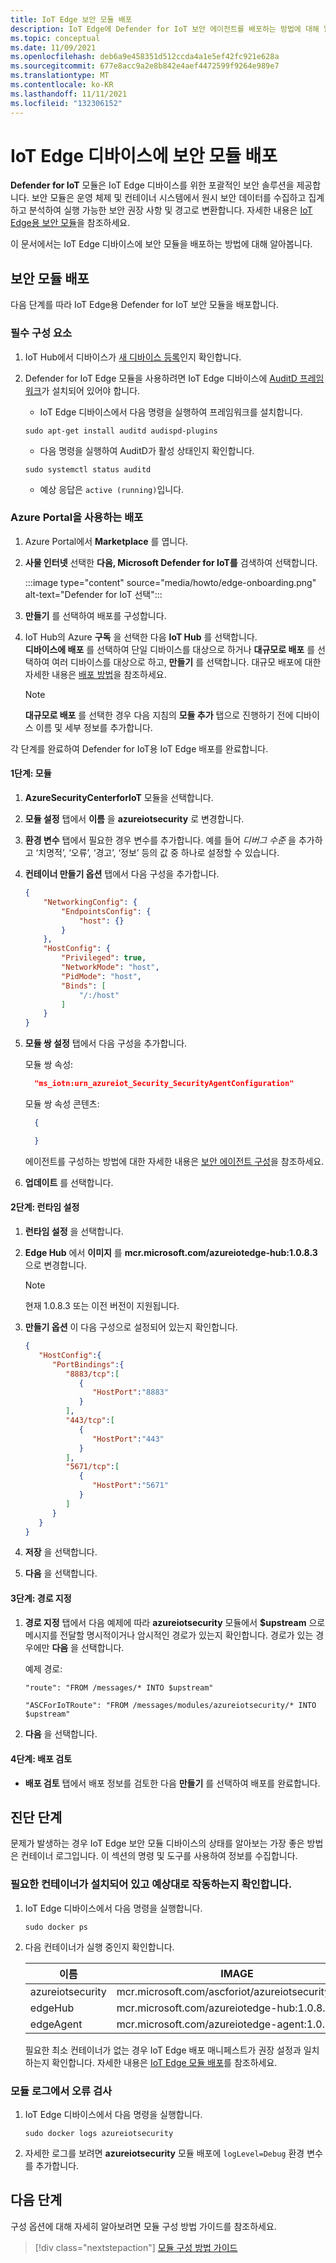 ```yaml
---
title: IoT Edge 보안 모듈 배포
description: IoT Edge에 Defender for IoT 보안 에이전트를 배포하는 방법에 대해 알아봅니다.
ms.topic: conceptual
ms.date: 11/09/2021
ms.openlocfilehash: deb6a9e458351d512ccda4a1e5ef42fc921e628a
ms.sourcegitcommit: 677e8acc9a2e8b842e4aef4472599f9264e989e7
ms.translationtype: MT
ms.contentlocale: ko-KR
ms.lasthandoff: 11/11/2021
ms.locfileid: "132306152"
---
```

# <a name="deploy-a-security-module-on-your-iot-edge-device"></a>IoT Edge 디바이스에 보안 모듈 배포

**Defender for IoT** 모듈은 IoT Edge 디바이스를 위한 포괄적인 보안 솔루션을 제공합니다. 보안 모듈은 운영 체제 및 컨테이너 시스템에서 원시 보안 데이터를 수집하고 집계하고 분석하여 실행 가능한 보안 권장 사항 및 경고로 변환합니다. 자세한 내용은 [IoT Edge용 보안 모듈](security-edge-architecture.md)을 참조하세요.

이 문서에서는 IoT Edge 디바이스에 보안 모듈을 배포하는 방법에 대해 알아봅니다.

## <a name="deploy-security-module"></a>보안 모듈 배포

다음 단계를 따라 IoT Edge용 Defender for IoT 보안 모듈을 배포합니다.

### <a name="prerequisites"></a>필수 구성 요소

1. IoT Hub에서 디바이스가 [새 디바이스 등록](../../iot-edge/how-to-provision-single-device-linux-symmetric.md#register-your-device)인지 확인합니다.

1. Defender for IoT Edge 모듈을 사용하려면 IoT Edge 디바이스에 [AuditD 프레임워크](https://linux.die.net/man/8/auditd)가 설치되어 있어야 합니다.

    - IoT Edge 디바이스에서 다음 명령을 실행하여 프레임워크를 설치합니다.

    `sudo apt-get install auditd audispd-plugins`

    - 다음 명령을 실행하여 AuditD가 활성 상태인지 확인합니다.

    `sudo systemctl status auditd`<br>
    - 예상 응답은 `active (running)`입니다.

### <a name="deployment-using-azure-portal"></a>Azure Portal을 사용하는 배포

1. Azure Portal에서 **Marketplace** 를 엽니다.

1. **사물 인터넷** 선택한 **다음, Microsoft Defender for IoT를** 검색하여 선택합니다.

   :::image type="content" source="media/howto/edge-onboarding.png" alt-text="Defender for IoT 선택":::

1. **만들기** 를 선택하여 배포를 구성합니다.

1. IoT Hub의 Azure **구독** 을 선택한 다음 **IoT Hub** 를 선택합니다.<br>**디바이스에 배포** 를 선택하여 단일 디바이스를 대상으로 하거나 **대규모로 배포** 를 선택하여 여러 디바이스를 대상으로 하고, **만들기** 를 선택합니다. 대규모 배포에 대한 자세한 내용은 [배포 방법](../../iot-edge/how-to-deploy-at-scale.md)을 참조하세요.

    >[!Note]
    >**대규모로 배포** 를 선택한 경우 다음 지침의 **모듈 추가** 탭으로 진행하기 전에 디바이스 이름 및 세부 정보를 추가합니다.

각 단계를 완료하여 Defender for IoT용 IoT Edge 배포를 완료합니다.

#### <a name="step-1-modules"></a>1단계: 모듈

1. **AzureSecurityCenterforIoT** 모듈을 선택합니다.

1. **모듈 설정** 탭에서 **이름** 을 **azureiotsecurity** 로 변경합니다.

1. **환경 변수** 탭에서 필요한 경우 변수를 추가합니다. 예를 들어 *디버그 수준* 을 추가하고 ‘치명적’, ‘오류’, ‘경고’, ‘정보’ 등의 값 중 하나로 설정할 수 있습니다.

1. **컨테이너 만들기 옵션** 탭에서 다음 구성을 추가합니다.

    ``` json
    {
        "NetworkingConfig": {
            "EndpointsConfig": {
                "host": {}
            }
        },
        "HostConfig": {
            "Privileged": true,
            "NetworkMode": "host",
            "PidMode": "host",
            "Binds": [
                "/:/host"
            ]
        }
    }
    ```

1. **모듈 쌍 설정** 탭에서 다음 구성을 추가합니다.

   모듈 쌍 속성:

   ``` json
     "ms_iotn:urn_azureiot_Security_SecurityAgentConfiguration"
   ```

   모듈 쌍 속성 콘텐츠:

   ```json
     {

     }
   ```

   에이전트를 구성하는 방법에 대한 자세한 내용은 [보안 에이전트 구성](./how-to-agent-configuration.md)을 참조하세요.

1. **업데이트** 를 선택합니다.

#### <a name="step-2-runtime-settings"></a>2단계: 런타임 설정

1. **런타임 설정** 을 선택합니다.
2. **Edge Hub** 에서 **이미지** 를 **mcr.microsoft.com/azureiotedge-hub:1.0.8.3** 으로 변경합니다.

    >[!Note]
    > 현재 1.0.8.3 또는 이전 버전이 지원됩니다.

3. **만들기 옵션** 이 다음 구성으로 설정되어 있는지 확인합니다.

    ``` json
    {
       "HostConfig":{
          "PortBindings":{
             "8883/tcp":[
                {
                   "HostPort":"8883"
                }
             ],
             "443/tcp":[
                {
                   "HostPort":"443"
                }
             ],
             "5671/tcp":[
                {
                   "HostPort":"5671"
                }
             ]
          }
       }
    }
    ```

4. **저장** 을 선택합니다.

5. **다음** 을 선택합니다.

#### <a name="step-3-specify-routes"></a>3단계: 경로 지정

1. **경로 지정** 탭에서 다음 예제에 따라 **azureiotsecurity** 모듈에서 **$upstream** 으로 메시지를 전달할 명시적이거나 암시적인 경로가 있는지 확인합니다. 경로가 있는 경우에만 **다음** 을 선택합니다.

   예제 경로:

    ```Default implicit route
    "route": "FROM /messages/* INTO $upstream"
    ```

    ```Explicit route
    "ASCForIoTRoute": "FROM /messages/modules/azureiotsecurity/* INTO $upstream"
    ```

1. **다음** 을 선택합니다.

#### <a name="step-4-review-deployment"></a>4단계: 배포 검토

- **배포 검토** 탭에서 배포 정보를 검토한 다음 **만들기** 를 선택하여 배포를 완료합니다.

## <a name="diagnostic-steps"></a>진단 단계

문제가 발생하는 경우 IoT Edge 보안 모듈 디바이스의 상태를 알아보는 가장 좋은 방법은 컨테이너 로그입니다. 이 섹션의 명령 및 도구를 사용하여 정보를 수집합니다.

### <a name="verify-the-required-containers-are-installed-and-functioning-as-expected"></a>필요한 컨테이너가 설치되어 있고 예상대로 작동하는지 확인합니다.

1. IoT Edge 디바이스에서 다음 명령을 실행합니다.

    `sudo docker ps`

1. 다음 컨테이너가 실행 중인지 확인합니다.

   | 이름 | IMAGE |
   | --- | --- |
   | azureiotsecurity | mcr.microsoft.com/ascforiot/azureiotsecurity:1.0.2 |
   | edgeHub | mcr.microsoft.com/azureiotedge-hub:1.0.8.3 |
   | edgeAgent | mcr.microsoft.com/azureiotedge-agent:1.0.1 |

   필요한 최소 컨테이너가 없는 경우 IoT Edge 배포 매니페스트가 권장 설정과 일치하는지 확인합니다. 자세한 내용은 [IoT Edge 모듈 배포](#deployment-using-azure-portal)를 참조하세요.

### <a name="inspect-the-module-logs-for-errors"></a>모듈 로그에서 오류 검사

1. IoT Edge 디바이스에서 다음 명령을 실행합니다.

   `sudo docker logs azureiotsecurity`

1. 자세한 로그를 보려면 **azureiotsecurity** 모듈 배포에 `logLevel=Debug` 환경 변수를 추가합니다.

## <a name="next-steps"></a>다음 단계

구성 옵션에 대해 자세히 알아보려면 모듈 구성 방법 가이드를 참조하세요.
> [!div class="nextstepaction"]
> [모듈 구성 방법 가이드](./how-to-agent-configuration.md)
